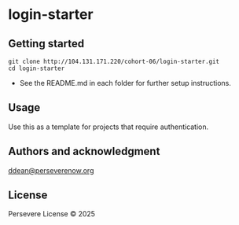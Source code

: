# login-starter

## Getting started

```
git clone http://104.131.171.220/cohort-06/login-starter.git
cd login-starter
```

- See the README.md in each folder for further setup instructions.

## Usage
Use this as a template for projects that require authentication.

## Authors and acknowledgment
ddean@perseverenow.org

## License
Persevere License © 2025
